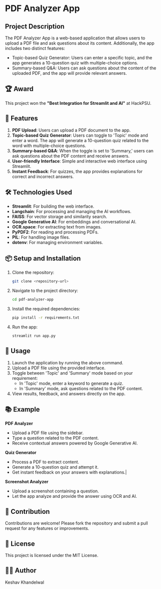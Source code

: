 
# PDF Analyzer App

## Project Description

The PDF Analyzer App is a web-based application that allows users to upload a PDF file and ask questions about its content. Additionally, the app includes two distinct features: 
- Topic-based Quiz Generator: Users can enter a specific topic, and the app generates a 10-question quiz with multiple-choice options.
- Summary-based Q&A: Users can ask questions about the content of the uploaded PDF, and the app will provide relevant answers.

## 🏆 Award

This project won the **"Best Integration for Streamlit and AI"** at HackPSU.

## 🚀 Features

1. **PDF Upload**: Users can upload a PDF document to the app.
2. **Topic-based Quiz Generator**: Users can toggle to 'Topic' mode and enter a word. The app will generate a 10-question quiz related to the word with multiple-choice questions.
3. **Summary-based Q&A**: When the toggle is set to 'Summary,' users can ask questions about the PDF content and receive answers.
4. **User-friendly Interface**: Simple and interactive web interface using Streamlit.
5. **Instant Feedback**: For quizzes, the app provides explanations for correct and incorrect answers.

## 🛠️ Technologies Used

- **Streamlit**: For building the web interface.
- **Langchain**: For processing and managing the AI workflows.
- **FAISS**: For vector storage and similarity search.
- **Google Generative AI**: For embeddings and conversational AI.
- **OCR.space**: For extracting text from images.
- **PyPDF2**: For reading and processing PDFs.
- **PIL**: For handling image files.
- **dotenv**: For managing environment variables.

## 📦 Setup and Installation

1. Clone the repository:
    ```bash
    git clone <repository-url>
    ```
2. Navigate to the project directory:
    ```bash
    cd pdf-analyzer-app
    ```
3. Install the required dependencies:
    ```bash
    pip install -r requirements.txt
    ```
4. Run the app:
    ```bash
    streamlit run app.py
    ```

## 📝 Usage

1. Launch the application by running the above command.
2. Upload a PDF file using the provided interface.
3. Toggle between 'Topic' and 'Summary' mode based on your requirement:
    - In 'Topic' mode, enter a keyword to generate a quiz.
    - In 'Summary' mode, ask questions related to the PDF content.
4. View results, feedback, and answers directly on the app.

## 📚 Example

**PDF Analyzer**
- Upload a PDF file using the sidebar.
- Type a question related to the PDF content.
- Receive contextual answers powered by Google Generative AI.
  
**Quiz Generator**
- Process a PDF to extract content.
- Generate a 10-question quiz and attempt it.
- Get instant feedback on your answers with explanations.|

**Screenshot Analyzer**
- Upload a screenshot containing a question.
- Let the app analyze and provide the answer using OCR and AI.

## 🤝 Contribution

Contributions are welcome! Please fork the repository and submit a pull request for any features or improvements.

## 📝 License

This project is licensed under the MIT License.

## 👨‍💻 Author

Keshav Khandelwal
